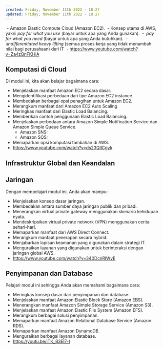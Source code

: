 ```yaml
---
created: Friday, November 11th 2022 - 18.27
updated: Friday, November 11th 2022 - 18.27
---
```

 - Amazon Elastic Compute Cloud (Amazon EC2).
 - Konsep utama di AWS, yakni _pay for what you use_ (bayar untuk apa yang Anda gunakan).
 -  _pay for what you need_ (bayar untuk apa yang Anda butuhkan).
 - _undifferentiated heavy lifting_ (semua proses kerja yang tidak menambah nilai bagi perusahaan) dari IT
 - https://www.youtube.com/watch?v=Za4zQnFKHiA

## Komputasi di Cloud
Di modul ini, kita akan belajar bagaimana cara:
-   Menjelaskan manfaat Amazon EC2 secara dasar.
-   Mengidentifikasi perbedaan dari tipe Amazon EC2 instance.
-   Membedakan berbagai opsi penagihan untuk Amazon EC2.
-   Merangkum manfaat dari Amazon EC2 Auto Scaling.
-   Meringkas manfaat dari Elastic Load Balancing.
-   Memberikan contoh penggunaan Elastic Load Balancing.
-   Menjelaskan perbedaan antara Amazon Simple Notification Service dan Amazon Simple Queue Service.
	- Amazon SNS:
	- Amazon SQS:
-   Memaparkan opsi komputasi tambahan di AWS.
- https://www.youtube.com/watch?v=ds23QIICgyk

## Infrastruktur Global dan Keandalan

## Jaringan
Dengan mempelajari modul ini, Anda akan mampu:
-   Menjelaskan konsep dasar jaringan.
-   Membedakan antara sumber daya jaringan publik dan pribadi.
-   Menerangkan virtual private gateway menggunakan skenario kehidupan nyata.
-   Mendeskripsikan virtual private network (VPN) menggunakan cerita sehari-hari.
-   Memaparkan manfaat dari AWS Direct Connect.
-   Merangkum manfaat penerapan secara hybrid.
-   Menjabarkan lapisan keamanan yang digunakan dalam strategi IT.
-   Menguraikan layanan yang digunakan untuk berinteraksi dengan jaringan global AWS.
- https://www.youtube.com/watch?v=340DcnRIWyE

## Penyimpanan dan Database
Pelajari modul ini sehingga Anda akan memahami bagaimana cara:
-   Meringkas konsep dasar dari penyimpanan dan database.
-   Menjelaskan manfaat Amazon Elastic Block Store (Amazon EBS).
-   Menerangkan manfaat Amazon Simple Storage Service (Amazon S3).
-   Menjelaskan manfaat Amazon Elastic File System (Amazon EFS).
-   Merangkum berbagai solusi penyimpanan.
-   Memaparkan manfaat Amazon Relational Database Service (Amazon RDS).
-   Memaparkan manfaat Amazon DynamoDB.
-   Menguraikan berbagai layanan database.
- https://youtu.be/iTK_B3EI7-I